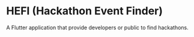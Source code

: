 # HEFI (Hackathon Event Finder)

A Flutter application that provide developers or public to find hackathons.

